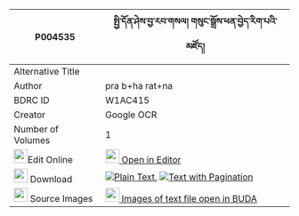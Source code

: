 |P004535|སྤྱི་དོན་ཤེས་བྱ་རབ་གསལ། གསུང་སྒྲོས་ཕན་བྱེད་རིག་པའི་མཛོད། 
| --- | --- 
|Alternative Title |
|Author| pra b+ha rat+na
|BDRC ID | W1AC415
|Creator | Google OCR
|Number of Volumes| 1
|<img width="25" src="https://img.icons8.com/color/25/000000/edit-property.png">Edit Online| [<img width="25" src="https://avatars.githubusercontent.com/u/45091458?s=200&v=4"> Open in Editor](http://editor.openpecha.org/P004535)
|<img width="25" src="https://img.icons8.com/fluent/48/000000/download-2.png"/>  Download | [![](https://img.icons8.com/color/20/000000/txt.png)Plain Text](https://github.com/Openpecha/P004535/releases/download/v1/chidon_sheja_rabsal_sungdro_pe_plain_P004535.zip), [![](https://img.icons8.com/color/20/000000/txt.png)Text with Pagination](https://github.com/Openpecha/P004535/releases/download/v1/chidon_sheja_rabsal_sungdro_pe_pages_P004535.zip)
|<img width="25" src="https://img.icons8.com/plasticine/100/000000/pictures-folder.png"/>  Source Images | [<img width="25" src="https://library.bdrc.io/icons/BUDA-small.svg"> Images of text file open in BUDA](https://library.bdrc.io/show/bdr:W1AC415)